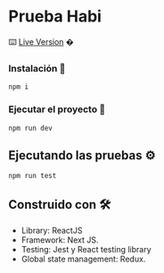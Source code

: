 # Prueba Habi

⌨️ [Live Version](https://habi-git-main-jsusvalle.vercel.app/) �

### Instalación 🔧

```
npm i
```

### Ejecutar el proyecto 🔧

```
npm run dev
```

## Ejecutando las pruebas ⚙️

```
npm run test
```

## Construido con 🛠️

- Library: ReactJS
- Framework: Next JS.
- Testing: Jest y React testing library
- Global state management: Redux.
